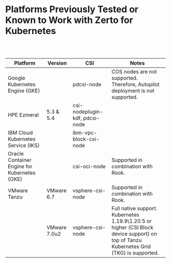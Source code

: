 # Platforms Previously Tested or Known to Work with Zerto for Kubernetes
</br>
</br>

| Platform                             | Version  |  CSI| Notes |
| ------------------------------------ |--|--- |--- |
| Google Kubernetes Engine (GKE)|   | pdcsi-node | COS nodes are not supported. Therefore, Autopilot deployment is not supported.|  |
| HPE Ezmeral | 5.3 & 5.4 |csi-nodeplugin-kdf, pdcsi-node|  |
| IBM Cloud Kubernetes Service (IKS) |  | ibm-vpc-block-csi-node |   |
| Oracle Container Engine for Kubernetes (OKE) |   |csi-oci-node |Supported in combination with Rook. |
| VMware Tanzu  | VMware 6.7 | vsphere-csi-node |Supported in combination with Rook. |
|   | VMware 7.0u2 |vsphere-csi-node |Full native support. <br> Kubernetes 1.19.9\1.20.5 or higher (CSI Block device support) on top of Tanzu Kubernetes Grid (TKG) is supported.  ||
